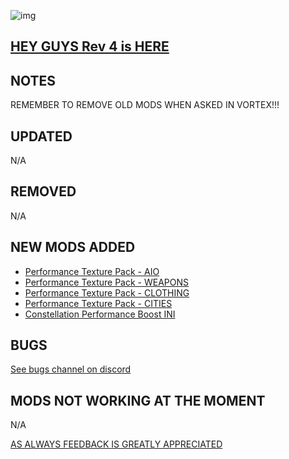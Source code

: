 ![img](https://s11.gifyu.com/images/SgCoI.png)

## [HEY GUYS Rev 4 is HERE](https://)

## NOTES

REMEMBER TO REMOVE OLD MODS WHEN ASKED IN VORTEX!!!


## UPDATED

N/A

## REMOVED

N/A

## NEW MODS ADDED

- [Performance Texture Pack - AIO](https://www.nexusmods.com/starfield/mods/645?tab=description)
- [Performance Texture Pack - WEAPONS](https://www.nexusmods.com/starfield/mods/3528?tab=description)
- [Performance Texture Pack - CLOTHING](https://www.nexusmods.com/starfield/mods/1147)
- [Performance Texture Pack - CITIES](https://www.nexusmods.com/starfield/mods/936?tab=description)
- [Constellation Performance Boost INI](https://www.nexusmods.com/starfield/mods/2624)

## BUGS

[See bugs channel on discord](https://discord.gg/xZNztPjA2u)

## MODS NOT WORKING AT THE MOMENT

N/A

[AS ALWAYS FEEDBACK IS GREATLY APPRECIATED](https://)